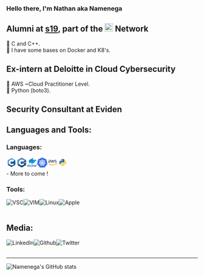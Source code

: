 ### Hello there, I'm Nathan aka Namenega

## Alumni at [s19], part of the <img height="22" width="22" src="https://avatars.githubusercontent.com/u/63114141?s=200&v=4" /> Network
🔸 C and C++. <br />
🔸 I have some bases on Docker and K8's. <br />

## Ex-intern at Deloitte in Cloud Cybersecurity
🔸 AWS ~Cloud Practitioner Level. <br />
🔸 Python (boto3). <br />

## Security Consultant at Eviden

<!-- Languages && Tools START-->

## Languages and Tools:


### Languages:

<img align="left" alt="C++" height="27" width="27" src="https://raw.githubusercontent.com/github/explore/f3e22f0dca2be955676bc70d6214b95b13354ee8/topics/c/c.png" />
<img align="left" alt="C++" height="27" width="27" src="https://raw.githubusercontent.com/github/explore/180320cffc25f4ed1bbdfd33d4db3a66eeeeb358/topics/cpp/cpp.png" />
<img align="left" alt="Docker" height="27" width="27" src="https://raw.githubusercontent.com/github/explore/80688e429a7d4ef2fca1e82350fe8e3517d3494d/topics/docker/docker.png" />
<img align="left" alt="Kubernetes" height="27" width="27" src="https://raw.githubusercontent.com/github/explore/80688e429a7d4ef2fca1e82350fe8e3517d3494d/topics/kubernetes/kubernetes.png" />
<img align="left" alt="AWS" height="27" width="27" src="https://raw.githubusercontent.com/github/explore/fbceb94436312b6dacde68d122a5b9c7d11f9524/topics/aws/aws.png" />
<img align="left" alt="Python" height="27" width="27" src="https://raw.githubusercontent.com/github/explore/80688e429a7d4ef2fca1e82350fe8e3517d3494d/topics/python/python.png" />
<br />
<br />
- More to come !

### Tools:

<img align="left" alt="VSC" src="https://img.shields.io/badge/Visual%20Studio%20Code-0078d7.svg?style=for-the-badge&logo=visual-studio-code&logoColor=white" />
<img align="left" alt="VIM" src="https://img.shields.io/badge/VIM-%2311AB00.svg?style=for-the-badge&logo=vim&logoColor=white" />
<img align="left" alt="Linux" src="https://img.shields.io/badge/Linux-FCC624?style=for-the-badge&logo=linux&logoColor=black" />
<img align="left" alt="Apple" src="https://img.shields.io/badge/mac%20os-000000?style=for-the-badge&logo=macos&logoColor=F0F0F0" />
<br />
<br />
<!-- Languages && Tools END -->


## Media:


[<img align="left" alt="LinkedIn" src="https://img.shields.io/badge/linkedin-%230077B5.svg?style=for-the-badge&logo=linkedin&logoColor=white" />][LinkedIn]
[<img align="left" alt="Github" src="https://img.shields.io/badge/github-%23121011.svg?style=for-the-badge&logo=github&logoColor=white" />][Github]
[<img align="left" alt="Twitter" src="https://img.shields.io/badge/twitter-%23121011.svg?style=for-the-badge&logo=twitter&logoColor=blue" />][Twitter]
<br />
<br />

---

<!-- [![Nathan's GitHub stats](https://github-readme-stats.vercel.app/api?username=namenega)](https://github.com/anuraghazra/github-readme-stats) -->
![Namenega's GitHub stats](https://github-readme-stats.vercel.app/api?username=namenega&show_icons=true&theme=gruvbox)


[s19]:		https://www.s19.be/
[LinkedIn]:	https://www.linkedin.com/in/nathan-menegalli-16a501223/
[Github]:	https://github.com/Namenega
[Twitter]:	https://twitter.com/CybrComplx
